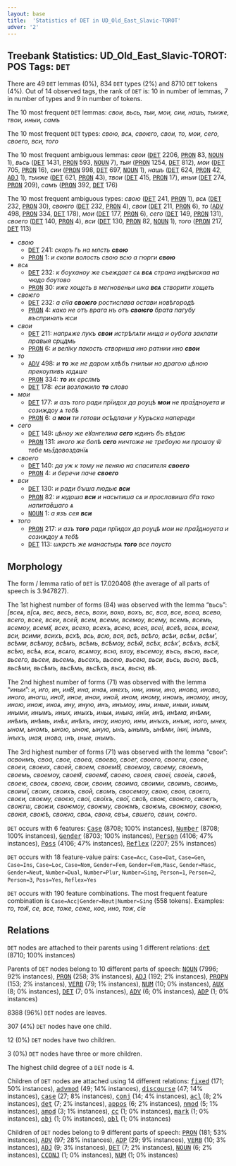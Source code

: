 ```yaml
---
layout: base
title:  'Statistics of DET in UD_Old_East_Slavic-TOROT'
udver: '2'
---
```


## Treebank Statistics: UD_Old_East_Slavic-TOROT: POS Tags: `DET`

There are 49 `DET` lemmas (0%), 834 `DET` types (2%) and 8710 `DET` tokens (4%).
Out of 14 observed tags, the rank of `DET` is: 10 in number of lemmas, 7 in number of types and 9 in number of tokens.

The 10 most frequent `DET` lemmas: <em>свои, вьсь, тыи, мои, сии, нашь, тыиже, твои, иныи, самъ</em>

The 10 most frequent `DET` types:  <em>свою, всѧ, своѥго, свои, то, мои, сего, своего, вси, того</em>

The 10 most frequent ambiguous lemmas: <em>свои</em> (<tt><a href="orv_torot-pos-DET.html">DET</a></tt> 2206, <tt><a href="orv_torot-pos-PRON.html">PRON</a></tt> 83, <tt><a href="orv_torot-pos-NOUN.html">NOUN</a></tt> 1), <em>вьсь</em> (<tt><a href="orv_torot-pos-DET.html">DET</a></tt> 1431, <tt><a href="orv_torot-pos-PRON.html">PRON</a></tt> 593, <tt><a href="orv_torot-pos-NOUN.html">NOUN</a></tt> 7), <em>тыи</em> (<tt><a href="orv_torot-pos-PRON.html">PRON</a></tt> 1254, <tt><a href="orv_torot-pos-DET.html">DET</a></tt> 812), <em>мои</em> (<tt><a href="orv_torot-pos-DET.html">DET</a></tt> 705, <tt><a href="orv_torot-pos-PRON.html">PRON</a></tt> 16), <em>сии</em> (<tt><a href="orv_torot-pos-PRON.html">PRON</a></tt> 998, <tt><a href="orv_torot-pos-DET.html">DET</a></tt> 697, <tt><a href="orv_torot-pos-NOUN.html">NOUN</a></tt> 1), <em>нашь</em> (<tt><a href="orv_torot-pos-DET.html">DET</a></tt> 624, <tt><a href="orv_torot-pos-PRON.html">PRON</a></tt> 42, <tt><a href="orv_torot-pos-ADJ.html">ADJ</a></tt> 1), <em>тыиже</em> (<tt><a href="orv_torot-pos-DET.html">DET</a></tt> 621, <tt><a href="orv_torot-pos-PRON.html">PRON</a></tt> 43), <em>твои</em> (<tt><a href="orv_torot-pos-DET.html">DET</a></tt> 415, <tt><a href="orv_torot-pos-PRON.html">PRON</a></tt> 17), <em>иныи</em> (<tt><a href="orv_torot-pos-DET.html">DET</a></tt> 274, <tt><a href="orv_torot-pos-PRON.html">PRON</a></tt> 209), <em>самъ</em> (<tt><a href="orv_torot-pos-PRON.html">PRON</a></tt> 392, <tt><a href="orv_torot-pos-DET.html">DET</a></tt> 176)

The 10 most frequent ambiguous types:  <em>свою</em> (<tt><a href="orv_torot-pos-DET.html">DET</a></tt> 241, <tt><a href="orv_torot-pos-PRON.html">PRON</a></tt> 1), <em>всѧ</em> (<tt><a href="orv_torot-pos-DET.html">DET</a></tt> 232, <tt><a href="orv_torot-pos-PRON.html">PRON</a></tt> 30), <em>своѥго</em> (<tt><a href="orv_torot-pos-DET.html">DET</a></tt> 232, <tt><a href="orv_torot-pos-PRON.html">PRON</a></tt> 4), <em>свои</em> (<tt><a href="orv_torot-pos-DET.html">DET</a></tt> 211, <tt><a href="orv_torot-pos-PRON.html">PRON</a></tt> 6), <em>то</em> (<tt><a href="orv_torot-pos-ADV.html">ADV</a></tt> 498, <tt><a href="orv_torot-pos-PRON.html">PRON</a></tt> 334, <tt><a href="orv_torot-pos-DET.html">DET</a></tt> 178), <em>мои</em> (<tt><a href="orv_torot-pos-DET.html">DET</a></tt> 177, <tt><a href="orv_torot-pos-PRON.html">PRON</a></tt> 6), <em>сего</em> (<tt><a href="orv_torot-pos-DET.html">DET</a></tt> 149, <tt><a href="orv_torot-pos-PRON.html">PRON</a></tt> 131), <em>своего</em> (<tt><a href="orv_torot-pos-DET.html">DET</a></tt> 140, <tt><a href="orv_torot-pos-PRON.html">PRON</a></tt> 4), <em>вси</em> (<tt><a href="orv_torot-pos-DET.html">DET</a></tt> 130, <tt><a href="orv_torot-pos-PRON.html">PRON</a></tt> 82, <tt><a href="orv_torot-pos-NOUN.html">NOUN</a></tt> 1), <em>того</em> (<tt><a href="orv_torot-pos-PRON.html">PRON</a></tt> 217, <tt><a href="orv_torot-pos-DET.html">DET</a></tt> 113)


* <em>свою</em>
  * <tt><a href="orv_torot-pos-DET.html">DET</a></tt> 241: <em>скоръ г҃ь на млсть <b>свою</b></em>
  * <tt><a href="orv_torot-pos-PRON.html">PRON</a></tt> 1: <em>и скопи волость свою всю а гюрги <b>свою</b></em>
* <em>всѧ</em>
  * <tt><a href="orv_torot-pos-DET.html">DET</a></tt> 232: <em>к бѹханѹ же съеждает сѧ <b>всѧ</b> страна индѣискаа на чюдо бѹтово</em>
  * <tt><a href="orv_torot-pos-PRON.html">PRON</a></tt> 30: <em>иже хощеть в мегновеньи ѡка <b>всѧ</b> створити хощеть</em>
* <em>своѥго</em>
  * <tt><a href="orv_torot-pos-DET.html">DET</a></tt> 232: <em>а сн҃а <b>своѥго</b> ростислава остави новѣгородѣ</em>
  * <tt><a href="orv_torot-pos-PRON.html">PRON</a></tt> 4: <em>како не отъ врага нъ отъ <b>своѥго</b> брата пагубу въсприꙗлъ ѥси</em>
* <em>свои</em>
  * <tt><a href="orv_torot-pos-DET.html">DET</a></tt> 211: <em>напрѧже лукъ <b>свои</b> истрѣлѧти нища и оубога заклати правыя срцдмь</em>
  * <tt><a href="orv_torot-pos-PRON.html">PRON</a></tt> 6: <em>и велїку пакость створиша ино ратнии ино <b>свои</b></em>
* <em>то</em>
  * <tt><a href="orv_torot-pos-ADV.html">ADV</a></tt> 498: <em>и <b>то</b> же не даром хлѣбъ гнилыи но драгою цѣною прекѹпивъ ꙗдѧше</em>
  * <tt><a href="orv_torot-pos-PRON.html">PRON</a></tt> 334: <em><b>то</b> их ерслмъ</em>
  * <tt><a href="orv_torot-pos-DET.html">DET</a></tt> 178: <em>еси возложило <b>то</b> слово</em>
* <em>мои</em>
  * <tt><a href="orv_torot-pos-DET.html">DET</a></tt> 177: <em>и азъ того ради прїидох да рѹцѣ <b>мои</b> не праз꙽днѹета и созиждѹ ѧ тебѣ</em>
  * <tt><a href="orv_torot-pos-PRON.html">PRON</a></tt> 6: <em>а <b>мои</b> ти готови осѣдлани у Курьска напереди</em>
* <em>сего</em>
  * <tt><a href="orv_torot-pos-DET.html">DET</a></tt> 149: <em>цѣноу же еꙋангелиꙗ <b>сего</b> ѥдинъ б҃ъ вѣдаѥ</em>
  * <tt><a href="orv_torot-pos-PRON.html">PRON</a></tt> 131: <em>иного же болѣ <b>сего</b> ничтоже не требѹю ни прошѹ ѿ тебе мьз꙽довозданїѧ</em>
* <em>своего</em>
  * <tt><a href="orv_torot-pos-DET.html">DET</a></tt> 140: <em>да уж к тому не пеняю на спасителя <b>своего</b></em>
  * <tt><a href="orv_torot-pos-PRON.html">PRON</a></tt> 4: <em>и беречи паче <b>своего</b></em>
* <em>вси</em>
  * <tt><a href="orv_torot-pos-DET.html">DET</a></tt> 130: <em>и ради бꙑша людьѥ <b>вси</b></em>
  * <tt><a href="orv_torot-pos-PRON.html">PRON</a></tt> 82: <em>и ꙗдоша <b>вси</b> и насытиша сѧ и прославиша бг҃а тако напитав꙽шаго ѧ</em>
  * <tt><a href="orv_torot-pos-NOUN.html">NOUN</a></tt> 1: <em>а язъ сея <b>вси</b></em>
* <em>того</em>
  * <tt><a href="orv_torot-pos-PRON.html">PRON</a></tt> 217: <em>и азъ <b>того</b> ради прїидох да рѹцѣ мои не праз꙽днѹета и созиждѹ ѧ тебѣ</em>
  * <tt><a href="orv_torot-pos-DET.html">DET</a></tt> 113: <em>ѡкрстъ же манастырѧ <b>того</b> все пѹсто</em>

## Morphology

The form / lemma ratio of `DET` is 17.020408 (the average of all parts of speech is 3.947827).

The 1st highest number of forms (84) was observed with the lemma “вьсь”: <em>[всеѧ, в[сѧ, вес, весъ, весь, вохи, вохо, вохъ, вс, вса, все, всеа, всево, всего, всее, всеи, всей, всем, всеми, всемоу, всему, всемъ, всемь, всемѹ, всемꙋ, всех, всехо, всехъ, всею, всея, всеі, всеѣ, всеѧ, всеꙗ, вси, всими, всихъ, всхѣ, всь, всю, вся, всѣ, всѣго, всѣи, всѣм, всѣмʼ, всѣми, всѣмоу, всѣмъ, всѣмь, всѣмѹ, всѣм҃, всѣх, всѣхʼ, всѣхъ, всѣх҃, всѣю, всѣѧ, всѧ, всѧго, всѧмѹ, всꙗ, вхѹ, въсемѹ, въсь, въсю, вьсе, вьсего, вьсеи, вьсемь, вьсехъ, вьсею, вьсеꙗ, вьси, вьсь, вьсю, вьсѣ, вьсѣми, вьсѣмъ, вьсѣмь, вьсѣхъ, вьсѧ, вьсꙗ, вѣ</em>.

The 2nd highest number of forms (71) was observed with the lemma “иныи”: <em>и, иго, ин, инȣ, ина, инаѧ, инехъ, ини, инии, ино, инова, иново, иного, иногѡ, иног҃, иное, инои, иной, ином, иному, иномъ, иномѹ, иноу, иною, иноѥ, иноѧ, ину, иную, инъ, инъмоу, ины, иные, иныи, иным, иными, инымъ, иных, иныхъ, иныѧ, иныꙗ, инїи, инѣ, инѣма, инѣми, инѣмъ, инѣмь, инѣх, инѣхъ, инѹ, инѹю, инꙑ, инꙑхъ, инꙑѥ, иого, ынех, ыном, ыномъ, ыною, ыноѥ, ыную, ынъ, ынымъ, ынѣми, іниі, інꙑмъ, інꙑхъ, ꙇная, ꙇнова, ꙇнъ, ꙇные, ꙇнымъ</em>.

The 3rd highest number of forms (71) was observed with the lemma “свои”: <em>асвоимъ, своа, свое, своеа, своево, своег, своего, своегѡ, своее, своеи, своеих, своей, своем, своемȣ, своемоу, своему, своемъ, своемь, своемѹ, своем҃, своемꙋ, своею, своея, своеі, своеіѧ, своеѣ, своеѥ, своеѧ, своеꙗ, свои, своим, своима, своими, своимъ, своимь, своимї, своих, своихъ, свой, свомъ, свосемѹ, свою, своя, своєго, своєи, своєму, своєю, своі, своіхъ, свої, своѣ, своѥ, своѥго, своѥгъ, своѥгѡ, своѥи, своѥмоу, своѥму, своѥмъ, своѥмь, своѥмѹ, своѥю, своѥя, своѥѣ, своѥꙗ, своѧ, своꙗ, свъѧ, свѡего, свѡи, соѥго</em>.

`DET` occurs with 6 features: <tt><a href="orv_torot-feat-Case.html">Case</a></tt> (8708; 100% instances), <tt><a href="orv_torot-feat-Number.html">Number</a></tt> (8708; 100% instances), <tt><a href="orv_torot-feat-Gender.html">Gender</a></tt> (8703; 100% instances), <tt><a href="orv_torot-feat-Person.html">Person</a></tt> (4106; 47% instances), <tt><a href="orv_torot-feat-Poss.html">Poss</a></tt> (4106; 47% instances), <tt><a href="orv_torot-feat-Reflex.html">Reflex</a></tt> (2207; 25% instances)

`DET` occurs with 18 feature-value pairs: `Case=Acc`, `Case=Dat`, `Case=Gen`, `Case=Ins`, `Case=Loc`, `Case=Nom`, `Gender=Fem`, `Gender=Fem,Masc`, `Gender=Masc`, `Gender=Neut`, `Number=Dual`, `Number=Plur`, `Number=Sing`, `Person=1`, `Person=2`, `Person=3`, `Poss=Yes`, `Reflex=Yes`

`DET` occurs with 190 feature combinations.
The most frequent feature combination is `Case=Acc|Gender=Neut|Number=Sing` (558 tokens).
Examples: <em>то, тож҃, се, все, тоже, сеже, кое, ино, тож, сїе</em>


## Relations

`DET` nodes are attached to their parents using 1 different relations: <tt><a href="orv_torot-dep-det.html">det</a></tt> (8710; 100% instances)

Parents of `DET` nodes belong to 10 different parts of speech: <tt><a href="orv_torot-pos-NOUN.html">NOUN</a></tt> (7996; 92% instances), <tt><a href="orv_torot-pos-PRON.html">PRON</a></tt> (258; 3% instances), <tt><a href="orv_torot-pos-ADJ.html">ADJ</a></tt> (192; 2% instances), <tt><a href="orv_torot-pos-PROPN.html">PROPN</a></tt> (153; 2% instances), <tt><a href="orv_torot-pos-VERB.html">VERB</a></tt> (79; 1% instances), <tt><a href="orv_torot-pos-NUM.html">NUM</a></tt> (10; 0% instances), <tt><a href="orv_torot-pos-AUX.html">AUX</a></tt> (8; 0% instances), <tt><a href="orv_torot-pos-DET.html">DET</a></tt> (7; 0% instances), <tt><a href="orv_torot-pos-ADV.html">ADV</a></tt> (6; 0% instances), <tt><a href="orv_torot-pos-ADP.html">ADP</a></tt> (1; 0% instances)

8388 (96%) `DET` nodes are leaves.

307 (4%) `DET` nodes have one child.

12 (0%) `DET` nodes have two children.

3 (0%) `DET` nodes have three or more children.

The highest child degree of a `DET` node is 4.

Children of `DET` nodes are attached using 14 different relations: <tt><a href="orv_torot-dep-fixed.html">fixed</a></tt> (171; 50% instances), <tt><a href="orv_torot-dep-advmod.html">advmod</a></tt> (49; 14% instances), <tt><a href="orv_torot-dep-discourse.html">discourse</a></tt> (47; 14% instances), <tt><a href="orv_torot-dep-case.html">case</a></tt> (27; 8% instances), <tt><a href="orv_torot-dep-conj.html">conj</a></tt> (14; 4% instances), <tt><a href="orv_torot-dep-acl.html">acl</a></tt> (8; 2% instances), <tt><a href="orv_torot-dep-det.html">det</a></tt> (7; 2% instances), <tt><a href="orv_torot-dep-appos.html">appos</a></tt> (6; 2% instances), <tt><a href="orv_torot-dep-nmod.html">nmod</a></tt> (5; 1% instances), <tt><a href="orv_torot-dep-amod.html">amod</a></tt> (3; 1% instances), <tt><a href="orv_torot-dep-cc.html">cc</a></tt> (1; 0% instances), <tt><a href="orv_torot-dep-mark.html">mark</a></tt> (1; 0% instances), <tt><a href="orv_torot-dep-obj.html">obj</a></tt> (1; 0% instances), <tt><a href="orv_torot-dep-obl.html">obl</a></tt> (1; 0% instances)

Children of `DET` nodes belong to 9 different parts of speech: <tt><a href="orv_torot-pos-PRON.html">PRON</a></tt> (181; 53% instances), <tt><a href="orv_torot-pos-ADV.html">ADV</a></tt> (97; 28% instances), <tt><a href="orv_torot-pos-ADP.html">ADP</a></tt> (29; 9% instances), <tt><a href="orv_torot-pos-VERB.html">VERB</a></tt> (10; 3% instances), <tt><a href="orv_torot-pos-ADJ.html">ADJ</a></tt> (9; 3% instances), <tt><a href="orv_torot-pos-DET.html">DET</a></tt> (7; 2% instances), <tt><a href="orv_torot-pos-NOUN.html">NOUN</a></tt> (6; 2% instances), <tt><a href="orv_torot-pos-CCONJ.html">CCONJ</a></tt> (1; 0% instances), <tt><a href="orv_torot-pos-NUM.html">NUM</a></tt> (1; 0% instances)


